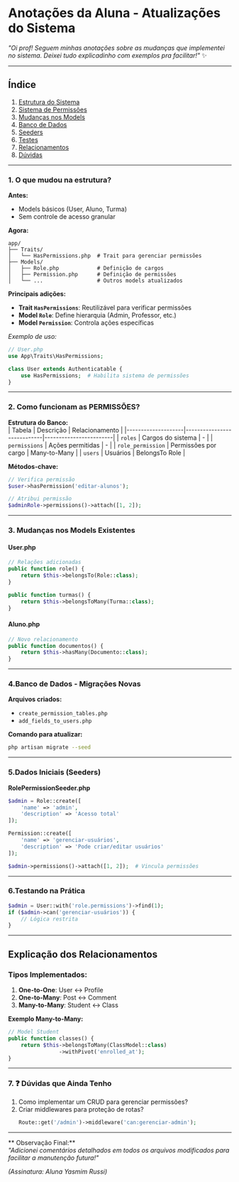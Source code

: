 # Anotações da Aluna - Atualizações do Sistema  

*"Oi prof! Seguem minhas anotações sobre as mudanças que implementei no sistema. Deixei tudo explicadinho com exemplos pra facilitar!"* ✨  

---

## Índice
1. [Estrutura do Sistema](#1-🗂️-o-que-mudou-na-estrutura)  
2. [Sistema de Permissões](#2-🔄-como-funcionam-as-permissões)  
3. [Mudanças nos Models](#3-📌-mudanças-nos-models-existentes)  
4. [Banco de Dados](#4-💾-banco-de-dados---migrações-novas)  
5. [Seeders](#5-🌱-dados-iniciais-seeders)  
6. [Testes](#6-🧪-testando-na-prática)  
7. [Relacionamentos](#📚-explicação-dos-relacionamentos-no-repositório)  
8. [Dúvidas](#7-❓-dúvidas-que-ainda-tenho)  

---

### 1. O que mudou na estrutura?  

**Antes:**  
- Models básicos (User, Aluno, Turma)  
- Sem controle de acesso granular  

**Agora:**  
```plaintext
app/
├── Traits/
│   └── HasPermissions.php  # Trait para gerenciar permissões
├── Models/
│   ├── Role.php            # Definição de cargos
│   ├── Permission.php      # Definição de permissões
│   └── ...                 # Outros models atualizados
```

**Principais adições:**  
- **Trait `HasPermissions`**: Reutilizável para verificar permissões  
- **Model `Role`**: Define hierarquia (Admin, Professor, etc.)  
- **Model `Permission`**: Controla ações específicas  

*Exemplo de uso:*  
```php
// User.php
use App\Traits\HasPermissions;

class User extends Authenticatable {
    use HasPermissions;  # Habilita sistema de permissões
}
```

---

### 2. Como funcionam as PERMISSÕES?  

**Estrutura do Banco:**  
| Tabela             | Descrição                  | Relacionamento         |
|--------------------|----------------------------|------------------------|
| `roles`            | Cargos do sistema          | -                      |
| `permissions`      | Ações permitidas           | -                      |
| `role_permission`  | Permissões por cargo       | Many-to-Many           |
| `users`            | Usuários                   | BelongsTo Role         |

**Métodos-chave:**  
```php
// Verifica permissão
$user->hasPermission('editar-alunos');

// Atribui permissão
$adminRole->permissions()->attach([1, 2]); 
```

---

### 3. Mudanças nos Models Existentes  

#### **User.php**  
```php
// Relações adicionadas
public function role() {
    return $this->belongsTo(Role::class);
}

public function turmas() {
    return $this->belongsToMany(Turma::class);
}
```

#### **Aluno.php**  
```php
// Novo relacionamento
public function documentos() {
    return $this->hasMany(Documento::class);
}
```

---

### 4.Banco de Dados - Migrações Novas  

**Arquivos criados:**  
- `create_permission_tables.php`  
- `add_fields_to_users.php`  

**Comando para atualizar:**  
```bash
php artisan migrate --seed
```

---

### 5.Dados Iniciais (Seeders)  

**RolePermissionSeeder.php**  
```php
$admin = Role::create([
    'name' => 'admin',
    'description' => 'Acesso total'
]);

Permission::create([
    'name' => 'gerenciar-usuários',
    'description' => 'Pode criar/editar usuários'
]);

$admin->permissions()->attach([1, 2]);  # Vincula permissões
```

---

### 6.Testando na Prática  

```php
$admin = User::with('role.permissions')->find(1);
if ($admin->can('gerenciar-usuários')) {
    // Lógica restrita
}
```

---

## Explicação dos Relacionamentos  

### Tipos Implementados:  
1. **One-to-One**: User ↔ Profile  
2. **One-to-Many**: Post ↔ Comment  
3. **Many-to-Many**: Student ↔ Class  

**Exemplo Many-to-Many:**  
```php
// Model Student
public function classes() {
    return $this->belongsToMany(ClassModel::class)
                ->withPivot('enrolled_at');
}
```

---

### 7. ❓ Dúvidas que Ainda Tenho  

1. Como implementar um CRUD para gerenciar permissões?  
2. Criar middlewares para proteção de rotas?  
   ```php
   Route::get('/admin')->middleware('can:gerenciar-admin');
   ```

--- 

** Observação Final:**  
*"Adicionei comentários detalhados em todos os arquivos modificados para facilitar a manutenção futura!"*  

*(Assinatura: Aluna Yasmim Russi)* 

